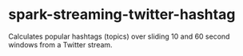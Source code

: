 spark-streaming-twitter-hashtag
===============================

Calculates popular hashtags (topics) over sliding 10 and 60 second windows from a Twitter  stream.
